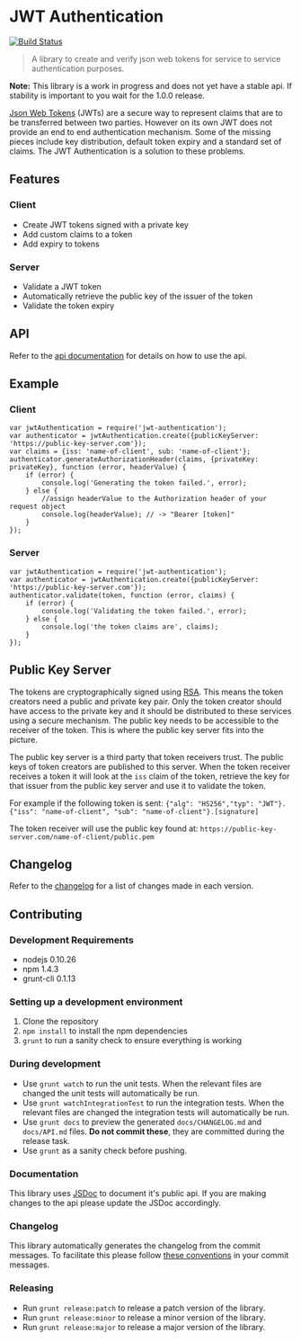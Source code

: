 # JWT Authentication

[![Build Status](https://drone.io/bitbucket.org/atlassianlabs/jwt-authentication/status.png)](https://drone.io/bitbucket.org/atlassianlabs/jwt-authentication/latest)

> A library to create and verify json web tokens for service to service authentication purposes.

**Note:** This library is a work in progress and does not yet have a stable api. If stability is important to you wait for the 1.0.0 release.

[Json Web Tokens](http://jwt.io/) (JWTs) are a secure way to represent claims that are to be transferred between two parties.
However on its own JWT does not provide an end to end authentication mechanism.
Some of the missing pieces include key distribution, default token expiry and a standard set of claims.
The JWT Authentication is a solution to these problems.

## Features

### Client

* Create JWT tokens signed with a private key
* Add custom claims to a token
* Add expiry to tokens

### Server

* Validate a JWT token
* Automatically retrieve the public key of the issuer of the token
* Validate the token expiry

## API

Refer to the [api documentation](https://bitbucket.org/atlassianlabs/jwt-authentication/src/master/docs/API.md) for details on how to use the api.

## Example

### Client

```
var jwtAuthentication = require('jwt-authentication');
var authenticator = jwtAuthentication.create({publicKeyServer: 'https://public-key-server.com'});
var claims = {iss: 'name-of-client', sub: 'name-of-client'};
authenticator.generateAuthorizationHeader(claims, {privateKey: privateKey}, function (error, headerValue) {
    if (error) {
        console.log('Generating the token failed.', error);
    } else {
        //assign headerValue to the Authorization header of your request object
        console.log(headerValue); // -> "Bearer [token]"
    }
});
```

### Server

```
var jwtAuthentication = require('jwt-authentication');
var authenticator = jwtAuthentication.create({publicKeyServer: 'https://public-key-server.com'});
authenticator.validate(token, function (error, claims) {
    if (error) {
        console.log('Validating the token failed.', error);
    } else {
        console.log('the token claims are', claims);
    }
});
```

## Public Key Server

The tokens are cryptographically signed using [RSA](http://en.wikipedia.org/wiki/RSA_%28cryptosystem%29). This means the token creators need a public and private key pair. Only the token creator should have access to the private key and it should be distributed to these services using a secure mechanism. The public key needs to be accessible to the receiver of the token. This is where the public key server fits into the picture.

The public key server is a third party that token receivers trust. The public keys of token creators are published to this server. When the token receiver receives a token it will look at the `iss` claim of the token, retrieve the key for that issuer from the public key server and use it to validate the token.

For example if the following token is sent:
`{"alg": "HS256","typ": "JWT"}.{"iss": "name-of-client", "sub": "name-of-client"}.[signature]`

The token receiver will use the public key found at:
`https://public-key-server.com/name-of-client/public.pem`

## Changelog

Refer to the [changelog](https://bitbucket.org/atlassianlabs/jwt-authentication/src/master/docs/CHANGELOG.md) for a list of changes made in each version.

## Contributing

### Development Requirements

* nodejs 0.10.26
* npm 1.4.3
* grunt-cli 0.1.13

### Setting up a development environment

1. Clone the repository
1. `npm install` to install the npm dependencies
1. `grunt` to run a sanity check to ensure everything is working

### During development

* Use `grunt watch` to run the unit tests. When the relevant files are changed the unit tests will automatically be run.
* Use `grunt watchIntegrationTest` to run the integration tests. When the relevant files are changed the integration tests will automatically be run.
* Use `grunt docs` to preview the generated `docs/CHANGELOG.md` and `docs/API.md` files. **Do not commit these**, they are committed during the release task.
* Use `grunt` as a sanity check before pushing.

### Documentation

This library uses [JSDoc](http://usejsdoc.org/) to document it's public api. If you are making changes to the api please update the JSDoc accordingly.

### Changelog

This library automatically generates the changelog from the commit messages. To facilitate this please follow [these conventions](https://github.com/ajoslin/conventional-changelog/blob/master/CONVENTIONS.md) in your commit messages.

### Releasing

* Run `grunt release:patch` to release a patch version of the library.
* Run `grunt release:minor` to release a minor version of the library.
* Run `grunt release:major` to release a major version of the library.
